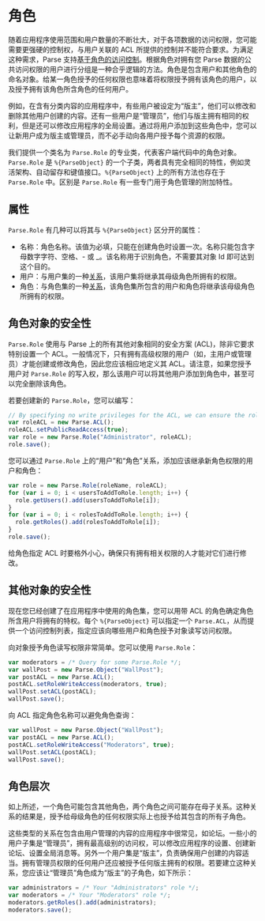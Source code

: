 # 角色

随着应用程序使用范围和用户数量的不断壮大，对于各项数据的访问权限，您可能需要更强硬的控制权，与用户关联的 ACL 所提供的控制并不能符合要求。为满足这种需求，Parse 支持[基于角色的访问控制](http://en.wikipedia.org/wiki/Role-based_access_control)。根据角色对拥有您 Parse 数据的公共访问权限的用户进行分组是一种合乎逻辑的方法。角色是包含用户和其他角色的命名对象。给某一角色授予的任何权限也意味着将权限授予拥有该角色的用户，以及授予拥有该角色所含角色的任何用户。

例如，在含有分类内容的应用程序中，有些用户被设定为&ldquo;版主&rdquo;，他们可以修改和删除其他用户创建的内容。还有一些用户是&ldquo;管理员&rdquo;，他们与版主拥有相同的权利，但是还可以修改应用程序的全局设置。通过将用户添加到这些角色中，您可以让新用户成为版主或管理员，而不必手动向各用户授予每个资源的权限。

我们提供一个类名为 `Parse.Role` 的专业类，代表客户端代码中的角色对象。`Parse.Role` 是 `%{ParseObject}` 的一个子类，两者具有完全相同的特性，例如灵活架构、自动留存和键值接口。`%{ParseObject}` 上的所有方法也存在于 `Parse.Role` 中。区别是 `Parse.Role` 有一些专门用于角色管理的附加特性。

## 属性

`Parse.Role` 有几种可以将其与 `%{ParseObject}` 区分开的属性：

*   名称：角色名称。该值为必填，只能在创建角色时设置一次。名称只能包含字母数字字符、空格、- 或 _。该名称用于识别角色，不需要其对象 Id 即可达到这个目的。
*   用户：与用户集的一种[关系](#objects-pointers)，该用户集将继承其母级角色所拥有的权限。
*   角色：与角色集的一种[关系](#objects-pointers)，该角色集所包含的用户和角色将继承该母级角色所拥有的权限。

## 角色对象的安全性

`Parse.Role` 使用与 Parse 上的所有其他对象相同的安全方案 (ACL)，除非它要求特别设置一个 ACL。一般情况下，只有拥有高级权限的用户（如，主用户或管理员）才能创建或修改角色，因此您应该相应地定义其 ACL。请注意，如果您授予用户对 `Parse.Role` 的写入权，那么该用户可以将其他用户添加到角色中，甚至可以完全删除该角色。

若要创建新的 `Parse.Role`，您可以编写：

```js
// By specifying no write privileges for the ACL, we can ensure the role cannot be altered.
var roleACL = new Parse.ACL();
roleACL.setPublicReadAccess(true);
var role = new Parse.Role("Administrator", roleACL);
role.save();
```

您可以通过 `Parse.Role` 上的&ldquo;用户&rdquo;和&ldquo;角色&rdquo;关系，添加应该继承新角色权限的用户和角色：

```js
var role = new Parse.Role(roleName, roleACL);
for (var i = 0; i < usersToAddToRole.length; i++) {
  role.getUsers().add(usersToAddToRole[i]);
}
for (var i = 0; i < rolesToAddToRole.length; i++) {
  role.getRoles().add(rolesToAddToRole[i]);
}
role.save();
```

给角色指定 ACL 时要格外小心，确保只有拥有相关权限的人才能对它们进行修改。

## 其他对象的安全性

现在您已经创建了在应用程序中使用的角色集，您可以用带 ACL 的角色确定角色所含用户将拥有的特权。每个 `%{ParseObject}` 可以指定一个 `Parse.ACL`，从而提供一个访问控制列表，指定应该向哪些用户和角色授予对象读写访问权限。

向对象授予角色读写权限非常简单。您可以使用 `Parse.Role`：

```js
var moderators = /* Query for some Parse.Role */;
var wallPost = new Parse.Object("WallPost"); 
var postACL = new Parse.ACL();
postACL.setRoleWriteAccess(moderators, true);
wallPost.setACL(postACL);
wallPost.save();
```

向 ACL 指定角色名称可以避免角色查询：

```js
var wallPost = new Parse.Object("WallPost");
var postACL = new Parse.ACL();
postACL.setRoleWriteAccess("Moderators", true);
wallPost.setACL(postACL);
wallPost.save();
```

## 角色层次

如上所述，一个角色可能包含其他角色，两个角色之间可能存在母子关系。这种关系的结果是，授予给母级角色的任何权限实际上也授予给其包含的所有子角色。

这些类型的关系在包含由用户管理的内容的应用程序中很常见，如论坛。一些小的用户子集是&ldquo;管理员&rdquo;，拥有最高级别的访问权，可以修改应用程序的设置、创建新论坛、设置全局消息等。另外一个用户集是&ldquo;版主&rdquo;，负责确保用户创建的内容适当。拥有管理员权限的任何用户还应被授予任何版主拥有的权限。若要建立这种关系，您应该让&ldquo;管理员&rdquo;角色成为&ldquo;版主&rdquo;的子角色，如下所示：

```js
var administrators = /* Your "Administrators" role */;
var moderators = /* Your "Moderators" role */;
moderators.getRoles().add(administrators);
moderators.save();
```
